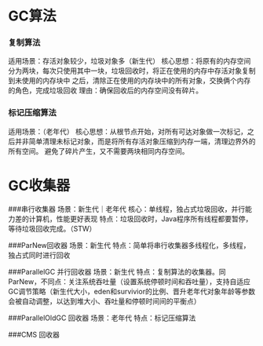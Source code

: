 # GC算法
### 复制算法
适用场景：存活对象较少，垃圾对象多（新生代）
核心思想：将原有的内存空间分为两块，每次只使用其中一块，垃圾回收时，将正在使用的内存中存活对象复制到未使用的内存块中
    之后，清除正在使用的内存块中的所有对象，交换俩个内存的角色，完成垃圾回收
理由：确保回收后的内存空间没有碎片。



### 标记压缩算法
适用场景：（老年代）
核心思想：从根节点开始，对所有可达对象做一次标记，之后并非简单清理未标记对象，而是将所有存活对象压缩到内存一端，清理边界外的所有空间。
    避免了碎片产生，又不需要两块相同内存空间。
    
# GC收集器
###串行收集器
场景：新生代｜老年代
核心：单线程，独占式垃圾回收，并行能力差的计算机，性能更好表现
特点：垃圾回收时，Java程序所有线程都要暂停，等待垃圾回收完成。（STW）

###ParNew回收器
场景：新生代
特点：简单将串行收集器多线程化，多线程，独占式同时进行回收

###ParallelGC 并行回收器
场景：新生代
特点：复制算法的收集器。同ParNew，不同点：关注系统吞吐量（设置系统停顿时间和吞吐量），支持自适应GC调节策略（新生代大小，eden和survivior的比例、晋升老年代对象年龄等参数会被自动调整，以达到堆大小、吞吐量和停顿时间间的平衡点）

###ParallelOldGC 回收器
场景：老年代
特点：标记压缩算法

###CMS 回收器
